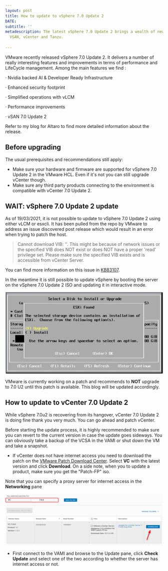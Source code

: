 ```yaml
---
layout: post
title: How to update to vSphere 7.0 Update 2
DATE: 
subtitle: ''
metadescription: The latest vSphere 7.0 Update 2 brings a wealth of new features spanning
  VSAN, vCenter and Tanzu.

---
```

VMware recently released vSphere 7.0 Update 2. It delivers a number of really interesting features and improvements in terms of performance and LifeCycle management. Among the main features we find :

· Nvidia backed AI & Developer Ready Infrastructure

· Enhanced security footprint

· Simplified operations with vLCM

· Performance improvements

· vSAN 7.0 Update 2

Refer to my blog for Altaro to find more detailed information about the release.

## Before upgrading

The usual prerequisites and recommendations still apply:

* Make sure your hardware and firmware are supported for vSphere 7.0 Update 2 in the VMware HCL. Even if it's not you can still upgrade vCenter though.
* Make sure any third party products connecting to the environment is compatible with vCenter 7.0 Update 2.

## WAIT: vSphere 7.0 Update 2 update

As of 19/03/2021, it is not possible to update to vSphere 7.0 Update 2 using either vLCM or esxcli. It has been pulled from the repo by VMware to address an issue discovered post release which would result in an error when trying to patch the host.

> Cannot download VIB: ''. This might be because of network issues or the specified VIB does NOT exist or does NOT have a proper 'read' privilege set. Please make sure the specified VIB exists and is accessible from vCenter Server.

You can find more information on this issue in [KB83107](https://kb.vmware.com/s/article/83107?lang=en_US).

In the meantime it is still possible to update vSphere by booting the server on the vSphere 7.0 Update 2 ISO and updating it in interactive mode.

![](/img/v7u2.jpg)

VMware is currently working on a patch and recommends to **NOT** upgrade to 7.0 U2 until this patch is available. This blog will be updated accordingly.

## How to update to vCenter 7.0 Update 2

While vSphere 7.0u2 is recovering from its hangover, vCenter 7.0 Update 2 is doing fine thank you very much. You can go ahead and patch vCenter.

Before starting the update process, it is highly recommended to make sure you can revert to the current version in case the update goes sideways. You can obviously take a backup of the VCSA in the VAMI or shut down the VM and take a snapshot.

* If vCenter does not have internet access you need to download the patch on the [VMware Patch Download Center](https://www.google.com/url?sa=t&rct=j&q=&esrc=s&source=web&cd=&cad=rja&uact=8&ved=2ahUKEwiL8ur1u7zvAhVL9IUKHRE4DckQFjAAegQIARAD&url=https%3A%2F%2Fmy.vmware.com%2Fgroup%2Fvmware%2Fpatch&usg=AOvVaw0rrH8ShNTJpCNFMMRton3o). Select **VC** with the latest version and click **Download**. On a side note, when you to update a product, make sure you get the "Patch-FP" iso.

Note that you can specify a proxy server for internet access in the **Networking** pane

![](/img/v7u2-1.png)

* First connect to the VAMI and browse to the Update pane, click **Check Update** and select one of the two according to whether the server has internet access or not.